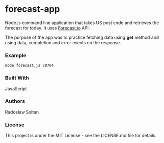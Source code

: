 # forecast-app

Node.js command line application that takes US post code and retrieves the forecast for today.
It uses [Forecast.io](https://forecast.io) API.

The purpose of the app was to practice fetching data using **get** method and using data, completion and error events on the response.

### Example

```
node forecast.js 78704
```

### Built With
JavaScript

### Authors
Radoslaw Soltan

### License
This project is under the MIT License - see the LICENSE.md file for details.